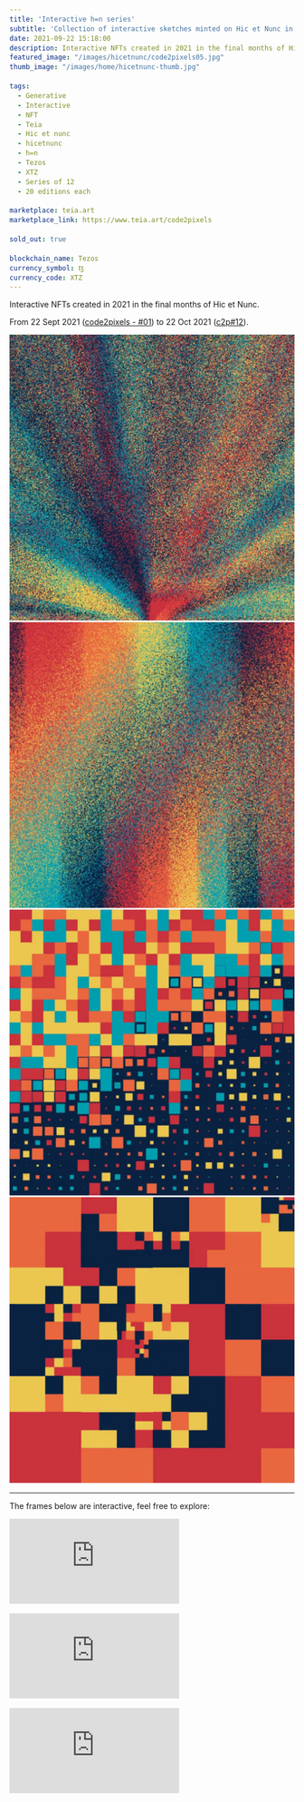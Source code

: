 ```yaml
---
title: 'Interactive h=n series'
subtitle: 'Collection of interactive sketches minted on Hic et Nunc in 2021'
date: 2021-09-22 15:18:00
description: Interactive NFTs created in 2021 in the final months of Hic et Nunc. 
featured_image: "/images/hicetnunc/code2pixels05.jpg"
thumb_image: "/images/home/hicetnunc-thumb.jpg"

tags:
  - Generative
  - Interactive
  - NFT
  - Teia
  - Hic et nunc
  - hicetnunc
  - h=n
  - Tezos
  - XTZ
  - Series of 12
  - 20 editions each

marketplace: teia.art
marketplace_link: https://www.teia.art/code2pixels

sold_out: true

blockchain_name: Tezos
currency_symbol: ꜩ
currency_code: XTZ
---
```



Interactive NFTs created in 2021 in the final months of Hic et Nunc.

From 22 Sept 2021 (<a href="https://www.teia.art/objkt/342884" target="_blank">code2pixels - #01</a>) to 22 Oct 2021 (<a href="https://www.teia.art/objkt/342884" target="_blank">c2p#12</a>).

<div class="gallery" data-columns="4">
	<img src="/images/hicetnunc/c2p12.jpg" title="c2p#12">
	<img src="/images/hicetnunc/c2p11.jpg" title="c2p#11">
	<img src="/images/hicetnunc/code2pixels05.jpg" title="code2pixels#05">
	<img src="/images/hicetnunc/code2pixels07.jpg" title="code2pixels#07">

</div>

---

The frames below are interactive, feel free to explore:

<p>
<div class="frame">
	<iframe src="https://cache.teia.rocks/ipfs/QmctZY1kJwLQoipUuwXMbKt7y8AdXfiiqTKwRn219x5QMz/?creator=tz1YinhT4JT3ngF9pMYBySNVrWDYhLNEfsYE&viewer=tz1YinhT4JT3ngF9pMYBySNVrWDYhLNEfsYE&objkt=369891" frameborder="0" allowfullscreen></iframe>
</div>
</p>

<p>
<div class="frame">
	<iframe src="https://cache.teia.rocks/ipfs/QmUurxzEVgVRrLkL6xeRuRAtqPdjvQKLHrNrMKTXQvzg52/?creator=tz1YinhT4JT3ngF9pMYBySNVrWDYhLNEfsYE&viewer=tz1YinhT4JT3ngF9pMYBySNVrWDYhLNEfsYE&objkt=382888" frameborder="0" allowfullscreen></iframe>
</div>
</p>
<p>
<div class="frame">
	<iframe src="https://cache.teia.rocks/ipfs/QmZPg64WNS27crEVBTv7aJncWhzfqryEUA9V6FQQXYYz7q/?creator=tz1YinhT4JT3ngF9pMYBySNVrWDYhLNEfsYE&viewer=tz1YinhT4JT3ngF9pMYBySNVrWDYhLNEfsYE&objkt=342884" frameborder="0" allowfullscreen></iframe>
</div>
</p>